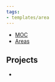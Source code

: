 ```yaml
---
tags:
- templates/area
---
```


<nav aria-label="Breadcrumb" class="breadcrumb">
    <ul>
        <li><a href="obsidian://advanced-uri?vault=Donaldo&filepath=MOC">MOC</a></li>
        <li><a href="obsidian://advanced-uri?vault=Donaldo&filepath=PARA/2. Areas/2. Areas">Areas</a></li>
    </ul>
</nav>

## Projects

- 